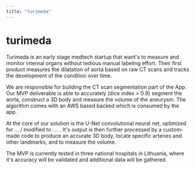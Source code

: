 ```yaml
---
title: "turimeda"
---
```


# turimeda

Turimeda is an early stage medtech startup that want's to measure and monitor internal
organs without tedious manual labeling effort. Their first product measures the dilatation
of aorta based on raw CT scans and tracks the development of the condition over time.


We are responsible for building the CT scan segmentation part of the App. Our MVP
deliverable is able to accurately (dice index > 0.9) segment the aorta, construct a 3D
body and measure the volume of the aneurysm. The algorithm comes with an AWS based
backed which is consumed by the app. 

At the core of our solution is the U-Net convolutional neural net, optimized for ... /
modified to .... . It's output is then further processed by a custom-made code to produce
an accurate 3D body, locate specific arteries and other landmarks, and to measure
the volume.

The MVP is currently tested in three national hospitals in Lithuania, where it's accuracy
will be validated and additional data will be gathered.